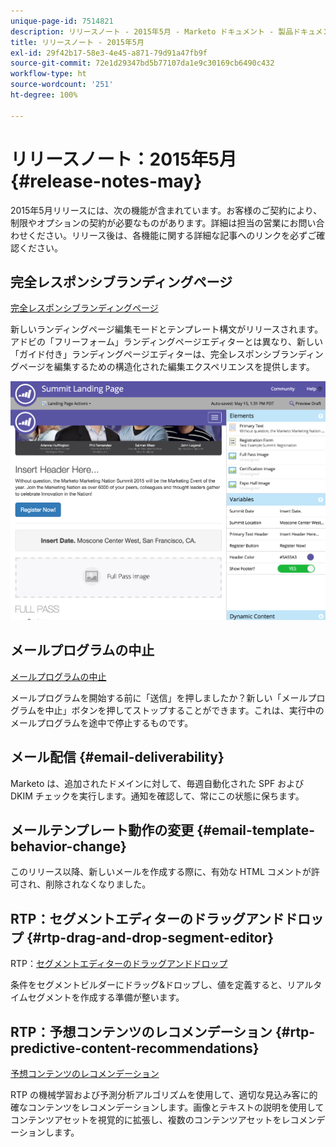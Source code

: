 ```yaml
---
unique-page-id: 7514821
description: リリースノート - 2015年5月 - Marketo ドキュメント - 製品ドキュメント
title: リリースノート - 2015年5月
exl-id: 29f42b17-58e3-4e45-a871-79d91a47fb9f
source-git-commit: 72e1d29347bd5b77107da1e9c30169cb6490c432
workflow-type: ht
source-wordcount: '251'
ht-degree: 100%

---
```


# リリースノート：2015年5月 {#release-notes-may}

2015年5月リリースには、次の機能が含まれています。お客様のご契約により、制限やオプションの契約が必要なものがあります。詳細は担当の営業にお問い合わせください。リリース後は、各機能に関する詳細な記事へのリンクを必ずご確認ください。

## 完全レスポンシブランディングページ

[完全レスポンシブランディングページ](/help/marketo/product-docs/demand-generation/landing-pages/guided-landing-pages/create-a-guided-landing-page.md)

新しいランディングページ編集モードとテンプレート構文がリリースされます。アドビの「フリーフォーム」ランディングページエディターとは異なり、新しい「ガイド付き」ランディングページエディターは、完全レスポンシブランディングページを編集するための構造化された編集エクスペリエンスを提供します。

![](assets/image2015-5-15-13-3a33-3a11.png)

## メールプログラムの中止

[メールプログラムの中止](/help/marketo/product-docs/email-marketing/email-programs/email-program-actions/abort-email-program.md)

メールプログラムを開始する前に「送信」を押しましたか？新しい「メールプログラムを中止」ボタンを押してストップすることができます。これは、実行中のメールプログラムを途中で停止するものです。

## メール配信  {#email-deliverability}

Marketo は、追加されたドメインに対して、毎週自動化された SPF および DKIM チェックを実行します。通知を確認して、常にこの状態に保ちます。

## メールテンプレート動作の変更 {#email-template-behavior-change}

このリリース以降、新しいメールを作成する際に、有効な HTML コメントが許可され、削除されなくなりました。

## RTP：セグメントエディターのドラッグアンドドロップ {#rtp-drag-and-drop-segment-editor}

RTP：[セグメントエディターのドラッグアンドドロップ](/help/marketo/product-docs/web-personalization/using-web-segments/web-segments.md)

条件をセグメントビルダーにドラッグ&amp;ドロップし、値を定義すると、リアルタイムセグメントを作成する準備が整います。

## RTP：予想コンテンツのレコメンデーション {#rtp-predictive-content-recommendations}

[予想コンテンツのレコメンデーション](/help/marketo/product-docs/predictive-content/enabling-predictive-content/enable-predictive-content-for-web-rich-media.md)

RTP の機械学習および予測分析アルゴリズムを使用して、適切な見込み客に的確なコンテンツをレコメンデーションします。画像とテキストの説明を使用してコンテンツアセットを視覚的に拡張し、複数のコンテンツアセットをレコメンデーションします。
